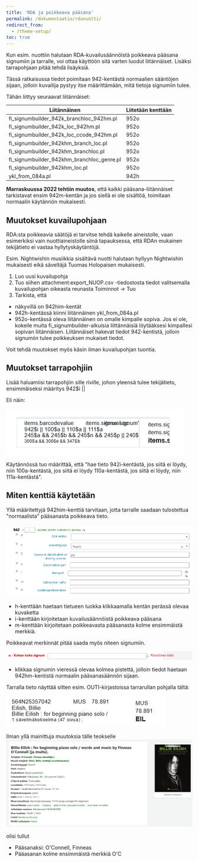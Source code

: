 ```yaml
---
title: 'RDA ja poikkeava pääsana'
permalink: /dokumentaatio/rdanuotti/
redirect_from:
  - /theme-setup/
toc: true
---
```


Kun esim. nuottiin halutaan RDA-kuvailusäännöistä poikkeava pääsana signumiin ja tarralle, voi ottaa käyttöön sitä varten luodut liitännäiset. 
Lisäksi tarrapohjaan pitää tehdä lisäyksiä.

Tässä ratkaisussa tiedot poimitaan 942-kentästä normaalien sääntöjen sijaan, jolloin kuvailija pystyy itse määrittämään, mitä tietoja signumiin tulee.

Tähän liittyy seuraavat liitännäiset:

Liitännäinen|Liitetään kenttään
---|---
fi_signumbuilder_942k_branchloc_942hm.pl|952o
fi_signumbuilder_942k_loc_942hm.pl|952o
fi_signumbuilder_942k_loc_ccode_942hm.pl|952o
fi_signumbuilder_942khm_branch_loc.pl|952o
fi_signumbuilder_942khm_branchloc.pl|952o
fi_signumbuilder_942khm_branchloc_genre.pl|952o
fi_signumbuilder_942khm_loc.pl|952o
ykl_from_084a.pl|942h

**Marraskuussa 2022 tehtiin muutos**, että kaikki pääsana-liitännäiset tarkistavat ensim 942m-kentän ja jos siellä ei ole sisältöä, toimitaan normaalin käytännön mukaisesti.

## Muutokset kuvailupohjaan

RDA:sta poikkeavia säätöjä ei tarvitse tehdä kaikelle aineistolle, vaan esimerkiksi vain nuottiaineistolle siinä tapauksessa, 
että RDAn mukainen tekijätieto ei vastaa hyllytyskäytäntöjä.

Esim. Nightwishin musiikkia sisältävä nuotti halutaan hyllyyn Nightwishin mukaisesti eikä säveltäjä Tuomas Holopaisen mukaisesti.

1. Luo uusi kuvailupohja
2. Tuo siihen attachment:export_NUOP.csv -tiedostosta tiedot valitsemalla kuvailupohjan oikeasta reunasta Toiminnot -> Tuo
3. Tarkista, että 
* näkyvillä on 942him-kentät
* 942h-kentässä kiinni liitännäinen ykl_from_084a.pl
* 952o-kentässä oleva liitännäinen on omalle kimpalle sopiva. Jos ei ole, kokeile muita fi_signumbuilder-alkuisia liittännäisiä löytääksesi kimpallesi sopivan liitännäisen. Liitännäiset hakevat tiedot 942-kentistä, jolloin signumiin tulee poikkeuksen mukaiset tiedot.

Voit tehdä muutokset myös käsin ilman kuvailupohjan tuontia.

## Muutokset tarrapohjiin

Lisää haluamiisi tarrapohjiin sille riville, johon yleensä tulee tekijätieto, ensimmäiseksi määritys 942$i ||

Eli näin:

![](/assets/files/docs/Ohjeet/rda.png)

Käytännössä tuo määrittää, että "hae tieto 942i-kentästä, jos siitä ei löydy, niin 100a-kentästä, jos siitä ei löydy 110a-kentästä, jos siitä ei löydy, niin 111a-kentästä".

## Miten kenttiä käytetään

Yllä määritettyjä 942him-kenttiä tarvitaan, jotta tarralle saadaan tulostettua "normaalista" pääsanasta poikkeava tieto.

![](/assets/files/docs/Ohjeet/rda1.png)
* h-kenttään haetaan tietueen luokka klikkaamalla kentän perässä olevaa kuvaketta
* i-kenttään kirjoitetaan kuvailusäännöistä poikkeava pääsana
* m-kenttään kirjoitetaan poikkeavasta pääsanasta kolme ensimmäistä merkkiä.

Poikkeavat merkinnät pitää saada myös niteen signumiin.

![](/assets/files/docs/Ohjeet/rda2.png)
* klikkaa signumin vieressä olevaa kolmea pistettä, jolloin tiedot haetaan 942hm-kentistä normaalin pääsanasäännön sijaan.

Tarralla tieto näyttää sitten esim. OUTI-kirjastoissa tarrarullan pohjalla tältä:

![](/assets/files/docs/Ohjeet/rda3.png)

Ilman yllä mainittuja muutoksia tälle teokselle
![](/assets/files/docs/Ohjeet/rda4.png)

olisi tullut 

* Pääsanaksi: O'Connell, Finneas
* Pääasanan kolme ensimmäistä merkkiä O'C
